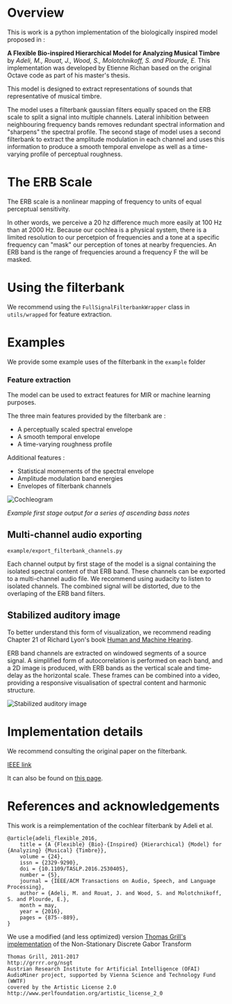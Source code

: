 # Overview
This is work is a python implementation of the biologically inspired model proposed in :

**A Flexible Bio-inspired Hierarchical Model for Analyzing Musical Timbre**
by *Adeli, M., Rouat, J., Wood, S., Molotchnikoff, S. and Plourde, E.*
This implementation was developed by Etienne Richan based on the original Octave code as part of his master's thesis.

This model is designed to extract representations of sounds that representative of musical timbre.

The model uses a filterbank gaussian filters equally spaced on the ERB scale to split a signal into multiple channels. 
Lateral inhibition between neighbouring frequency bands removes redundant spectral information and "sharpens" the spectral profile.
The second stage of model uses a second filterbank to extract the amplitude modulation in each channel and uses this information to produce a smooth
temporal envelope as well as a time-varying profile of perceptual roughness.

# The ERB Scale
The ERB scale is a nonlinear mapping of frequency to units of equal perceptual sensitivity.

In other words, we perceive a 20 hz difference much more easily at 100 Hz than at 2000 Hz. Because our cochlea is a physical system, 
there is a limited resolution to our percetpion of frequencies and a tone at a specific frequency can "mask" our perception of tones at nearby frequencies.
An ERB band is the range of frequencies around a frequency F the will be masked.

# Using the filterbank
We recommend using the ```FullSignalFilterbankWrapper``` class in ```utils/wrapped``` for feature extraction.

# Examples
We provide some example uses of the filterbank in the ```example``` folder

### Feature extraction
The model can be used to extract features for MIR or machine learning purposes.

The three main features provided by the filterbank are :
* A perceptually scaled spectral envelope
* A smooth temporal envelope
* A time-varying roughness profile

Additional features :
* Statistical momements of the spectral envelope
* Amplitude modulation band energies
* Envelopes of filterbank channels


![Cochleogram](https://github.com/nerrull/Adeli-Timbre-Hierarchical-Model/raw/master/readme_images/bass_notes.png)

*Example first stage output for a series of ascending bass notes*


## Multi-channel audio exporting
```example/export_filterbank_channels.py```

Each channel output by first stage of the model is a signal containing the isolated spectral content of that ERB band. 
These channels can be exported to a multi-channel audio file. We recommend using audacity to listen to isolated channels.
The combined signal will be distorted, due to the overlaping of the ERB band filters.

## Stabilized auditory image
To better understand this form of visualization, we recommend reading Chapter 21 of Richard Lyon's book [Human and Machine Hearing](http://dicklyon.com/Lyon_Hearing_book_companion_color.pdf).

ERB band channels are extracted on windowed segments of a source signal. 
A simplified form of autocorrelation is performed on each band, and a 2D image is produced, with ERB bands as the vertical scale
and time-delay as the horizontal scale. These frames can be combined into a video, providing a responsive visualisation of 
spectral content and harmonic structure.

![Stabilized auditory image](https://github.com/nerrull/ERBlett-Cochlear-Filterbank/raw/master/readme_images/SAI.gif)


# Implementation details
We recommend consulting the original paper on the filterbank.

[IEEE link](http://ieeexplore.ieee.org/stamp/stamp.jsp?tp=&arnumber=7407352)

It can also be found on [this page](https://www.gel.usherbrooke.ca/rouat/publications/publiDeJRouat.html).

# References and acknowledgements

This work is a reimplementation of the cochlear filterbank by Adeli et al.
```
@article{adeli_flexible_2016,
	title = {A {Flexible} {Bio}-{Inspired} {Hierarchical} {Model} for {Analyzing} {Musical} {Timbre}},
	volume = {24},
	issn = {2329-9290},
	doi = {10.1109/TASLP.2016.2530405},
	number = {5},
	journal = {IEEE/ACM Transactions on Audio, Speech, and Language Processing},
	author = {Adeli, M. and Rouat, J. and Wood, S. and Molotchnikoff, S. and Plourde, E.},
	month = may,
	year = {2016},
	pages = {875--889},
}
```

We use a modified (and less optimized) version [Thomas Grill's implementation](https://github.com/grrrr/nsgt) of the Non-Stationary Discrete Gabor Transform
```
Thomas Grill, 2011-2017
http://grrrr.org/nsgt
Austrian Research Institute for Artificial Intelligence (OFAI)
AudioMiner project, supported by Vienna Science and Technology Fund (WWTF)
covered by the Artistic License 2.0
http://www.perlfoundation.org/artistic_license_2_0
```
